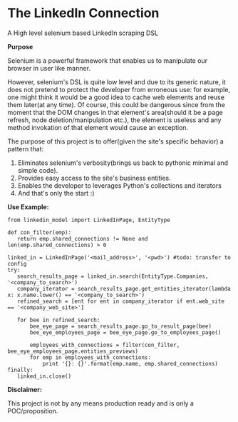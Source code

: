 # The LinkedIn Connection

A High level selenium based LinkedIn scraping DSL

**Purpose**

Selenium is a powerful framework that enables us to manipulate our browser in user like manner.

However, selenium&#39;s DSL is quite low level and due to its generic nature, it does not pretend to protect the developer from erroneous use: for example, one might think it would be a good idea to cache web elements and reuse them later(at any time). Of course, this could be dangerous since from the moment that the DOM changes in that element&#39;s area(should it be a page refresh, node deletion/manipulation etc.), the element is useless and any method invokation of that element would cause an exception.

The purpose of this project is to offer(given the site&#39;s specific behavior) a pattern that:

1. Eliminates selenium&#39;s verbosity(brings us back to pythonic minimal and simple code).
2. Provides easy access to the site&#39;s business entities.
3. Enables the developer to leverages Python&#39;s collections and iterators
4. And that&#39;s only the start :)

**Use Example:**

```
from linkedin_model import LinkedInPage, EntityType

def con_filter(emp):
   return emp.shared_connections != None and len(emp.shared_connections) > 0

linked_in = LinkedInPage('<mail_address>', '<pwd>') #todo: transfer to config
try:
   search_results_page = linked_in.search(EntityType.Companies, '<company_to_search>')
   company_iterator = search_results_page.get_entities_iterator(lambda x: x.name.lower() == '<company_to_search>')
   refined_search = [ent for ent in company_iterator if ent.web_site == '<company_web_site>']

   for bee in refined_search:
       bee_eye_page = search_results_page.go_to_result_page(bee)
       bee_eye_employees_page = bee_eye_page.go_to_employees_page()

       employees_with_connections = filter(con_filter,  bee_eye_employees_page.entities_previews)
       for emp in employees_with_connections:
           print '{}: {}'.format(emp.name, emp.shared_connections)
finally:
   linked_in.close()
```

**Disclaimer:**

This project is not by any means production ready and is only a POC/proposition.
